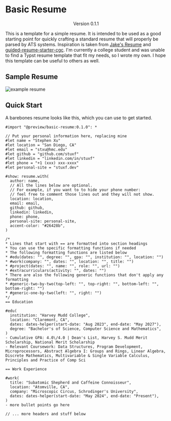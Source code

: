 # Basic Resume

<div align="center">Version 0.1.1</div>

This is a template for a simple resume. It is intended to be used as a good starting point for quickly crafting a standard resume that will properly be parsed by ATS systems. Inspiration is taken from [Jake's Resume](https://github.com/jakegut/resume) and [guided-resume-starter-cgc](https://typst.app/universe/package/guided-resume-starter-cgc/). I'm currently a college student and was unable to find a Typst resume template that fit my needs, so I wrote my own. I hope this template can be useful to others as well.

## Sample Resume

![example resume](https://raw.githubusercontent.com/stuxf/basic-typst-resume-template/main/example-resume.png)

## Quick Start

A barebones resume looks like this, which you can use to get started.

```typst
#import "@preview/basic-resume:0.1.0": *

// Put your personal information here, replacing mine
#let name = "Stephen Xu"
#let location = "San Diego, CA"
#let email = "stxu@hmc.edu"
#let github = "github.com/stuxf"
#let linkedin = "linkedin.com/in/stuxf"
#let phone = "+1 (xxx) xxx-xxxx"
#let personal-site = "stuxf.dev"

#show: resume.with(
  author: name,
  // All the lines below are optional. 
  // For example, if you want to to hide your phone number:
  // feel free to comment those lines out and they will not show.
  location: location,
  email: email,
  github: github,
  linkedin: linkedin,
  phone: phone,
  personal-site: personal-site,
  accent-color: "#26428b",
)

/*
* Lines that start with == are formatted into section headings
* You can use the specific formatting functions if needed
* The following formatting functions are listed below
* #edu(dates: "", degree: "", gpa: "", institution: "", location: "")
* #work(company: "", dates: "", location: "", title: "")
* #project(dates: "", name: "", role: "", url: "")
* #extracurriculars(activity: "", dates: "")
* There are also the following generic functions that don't apply any formatting
* #generic-two-by-two(top-left: "", top-right: "", bottom-left: "", bottom-right: "")
* #generic-one-by-two(left: "", right: "")
*/
== Education

#edu(
  institution: "Harvey Mudd College",
  location: "Claremont, CA",
  dates: dates-helper(start-date: "Aug 2023", end-date: "May 2027"),
  degree: "Bachelor's of Science, Computer Science and Mathematics",
)
- Cumulative GPA: 4.0\/4.0 | Dean's List, Harvey S. Mudd Merit Scholarship, National Merit Scholarship
- Relevant Coursework: Data Structures, Program Development, Microprocessors, Abstract Algebra I: Groups and Rings, Linear Algebra, Discrete Mathematics, Multivariable & Single Variable Calculus, Principles and Practice of Comp Sci

== Work Experience

#work(
  title: "Subatomic Shepherd and Caffeine Connoisseur",
  location: "Atomville, CA",
  company: "Microscopic Circus, Schrodinger's University",
  dates: dates-helper(start-date: "May 2024", end-date: "Present"),
)
- more bullet points go here

// ... more headers and stuff below
```
